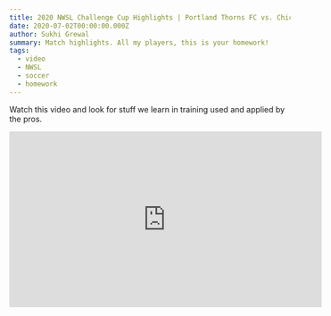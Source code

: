 ```yaml
---
title: 2020 NWSL Challenge Cup Highlights | Portland Thorns FC vs. Chicago Red Stars
date: 2020-07-02T00:00:00.000Z
author: Sukhi Grewal
summary: Match highlights. All my players, this is your homework!
tags:
  - video
  - NWSL
  - soccer
  - homework
---
```


Watch this video and look for stuff we learn in training used and applied by the pros.

<iframe width="560" height="315" src="https://www.youtube.com/embed/GLZZ4DJx-gQ" frameborder="0" allow="accelerometer; autoplay; encrypted-media; gyroscope; picture-in-picture" allowfullscreen></iframe>
